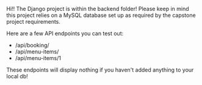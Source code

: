 Hi!! The Django project is within the backend folder! Please keep in mind this project relies on a MySQL database 
set up as required by the capstone project requirements.

Here are a few API endpoints you can test out:
- /api/booking/
- /api/menu-items/
- /api/menu-items/1

These endpoints will display nothing if you haven't added anything to your local db!

